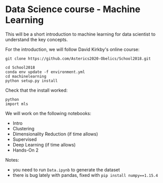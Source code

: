 # Data Science course - Machine Learning


This will be a short introduction to machine learning for data scientist to understand the key concepts.


For the introduction, we will follow David Kirkby's online course:

```
git clone https://github.com/Asterics2020-Obelics/School2018.git
```

```
cd School2018
conda env update -f environment.yml
cd machinelearning
python setup.py install
```

Check that the install worked:
```
python
import mls
```

We will work on the following notebooks:
- Intro
- Clustering
- Dimensionality Reduction (if time allows)
- Supervised
- Deep Learning (if time allows)
- Hands-On 2

Notes:
- you need to run `Data.ipynb` to generate the dataset
- there is bug lately with pandas, fixed with `pip install numpy==1.15.4`
